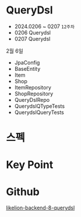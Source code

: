 # QueryDsl

- 2024.0206 ~ 0207 `12주차`
- 0206 Querydsl
- 0207 Querydsl

2월 6일
- JpaConfig
- BaseEntity
- Item
- Shop
- ItemRepository
- ShopRepository
- QueryDslRepo
- QuerydslQTypeTests
- QuerydslQueryTests

# 스펙

# Key Point

# Github
[likelion-backend-8-querydsl](https://github.com/edujeeho0/likelion-backend-8-querydsl)